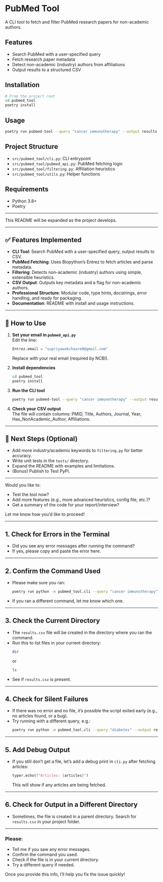 # PubMed Tool

A CLI tool to fetch and filter PubMed research papers for non-academic authors.

## Features
- Search PubMed with a user-specified query
- Fetch research paper metadata
- Detect non-academic (industry) authors from affiliations
- Output results to a structured CSV

## Installation

```sh
# From the project root
cd pubmed_tool
poetry install
```

## Usage

```sh
poetry run pubmed-tool --query "cancer immunotherapy" --output results.csv
```

## Project Structure
- `src/pubmed_tool/cli.py`: CLI entrypoint
- `src/pubmed_tool/pubmed_api.py`: PubMed fetching logic
- `src/pubmed_tool/filtering.py`: Affiliation heuristics
- `src/pubmed_tool/utils.py`: Helper functions

## Requirements
- Python 3.8+
- Poetry

---

This README will be expanded as the project develops.

---

## ✅ Features Implemented

- **CLI Tool**: Search PubMed with a user-specified query, output results to CSV.
- **PubMed Fetching**: Uses Biopython’s Entrez to fetch articles and parse metadata.
- **Filtering**: Detects non-academic (industry) authors using simple, extensible heuristics.
- **CSV Output**: Outputs key metadata and a flag for non-academic authors.
- **Professional Structure**: Modular code, type hints, docstrings, error handling, and ready for packaging.
- **Documentation**: README with install and usage instructions.

---

## 🚀 How to Use

1. **Set your email in `pubmed_api.py`**  
   Edit the line:
   ```python
   Entrez.email = "supriyawakchaure0@gmail.com"
   ```
   Replace with your real email (required by NCBI).

2. **Install dependencies**
   ```sh
   cd pubmed_tool
   poetry install
   ```

3. **Run the CLI tool**
   ```sh
   poetry run pubmed-tool --query "cancer immunotherapy" --output results.csv --max-results 20
   ```

4. **Check your CSV output**  
   The file will contain columns: PMID, Title, Authors, Journal, Year, Has_NonAcademic_Author, Affiliations.

---

## 📝 Next Steps (Optional)

- Add more industry/academic keywords to `filtering.py` for better accuracy.
- Write unit tests in the `tests/` directory.
- Expand the README with examples and limitations.
- (Bonus) Publish to Test PyPI.

---

Would you like to:
- Test the tool now?
- Add more features (e.g., more advanced heuristics, config file, etc.)?
- Get a summary of the code for your report/interview?

Let me know how you’d like to proceed!

---

## 1. **Check for Errors in the Terminal**
- Did you see any error messages after running the command?
- If yes, please copy and paste the error here.

---

## 2. **Confirm the Command Used**
- Please make sure you ran:
  ```sh
  poetry run python -m pubmed_tool.cli --query "cancer immunotherapy" --output results.csv --max-results 20
  ```
- If you ran a different command, let me know which one.

---

## 3. **Check the Current Directory**
- The `results.csv` file will be created in the directory where you ran the command.
- Run this to list files in your current directory:
  ```sh
  dir
  ```
  or
  ```sh
  ls
  ```
- See if `results.csv` is present.

---

## 4. **Check for Silent Failures**
- If there was no error and no file, it’s possible the script exited early (e.g., no articles found, or a bug).
- Try running with a different query, e.g.:
  ```sh
  poetry run python -m pubmed_tool.cli --query "diabetes" --output results.csv --max-results 10
  ```

---

## 5. **Add Debug Output**
- If you still don’t get a file, let’s add a debug print in `cli.py` after fetching articles:
  ```python
  typer.echo(f"Articles: {articles}")
  ```
  This will show if any articles are being fetched.

---

## 6. **Check for Output in a Different Directory**
- Sometimes, the file is created in a parent directory. Search for `results.csv` in your project folder.

---

### Please:
- Tell me if you saw any error messages.
- Confirm the command you used.
- Check if the file is in your current directory.
- Try a different query if needed.

Once you provide this info, I’ll help you fix the issue quickly!

